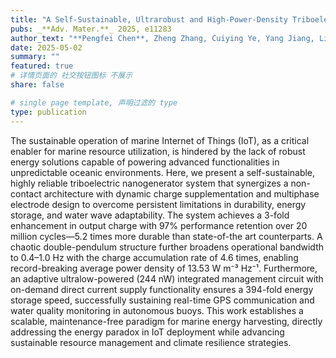 ```yaml
---
title: "A Self-Sustainable, Ultrarobust and High-Power-Density Triboelectric Nanogenerator for In-Situ Powering of Marine Internet of Things"
pubs: _**Adv. Mater.**_ 2025, e11283
author_text: "**Pengfei Chen**, Zheng Zhang, Cuiying Ye, Yang Jiang, Litu Chen, Zhiqiang Xu, Minyi Xu, Zhanyong Hong, Tao Jiang, Zhong Lin Wang"
date: 2025-05-02
summary: ""
featured: true
# 详情页面的 社交按钮图标 不展示 
share: false

# single page template, 声明过滤的 type
type: publication
---
```


The sustainable operation of marine Internet of Things (IoT), as a critical enabler for marine resource utilization, is hindered by the lack of robust energy solutions capable of powering advanced functionalities in unpredictable oceanic environments. Here, we present a self-sustainable, highly reliable triboelectric nanogenerator system that synergizes a non-contact architecture with dynamic charge supplementation and multiphase electrode design to overcome persistent limitations in durability, energy storage, and water wave adaptability. The system achieves a 3-fold enhancement in output charge with 97% performance retention over 20 million cycles—5.2 times more durable than state-of-the art counterparts. A chaotic double-pendulum structure further broadens operational bandwidth to 0.4–1.0 Hz with the charge accumulation rate of 4.6 times, enabling record-breaking average power density of 13.53 W m⁻³ Hz⁻¹. Furthermore, an adaptive ultralow-powered (244 nW) integrated management circuit with on-demand direct current supply functionality ensures a 394-fold energy storage speed, successfully sustaining real-time GPS communication and water quality monitoring in autonomous buoys. This work establishes a scalable, maintenance-free paradigm for marine energy harvesting, directly addressing the energy paradox in IoT deployment while advancing sustainable resource management and climate resilience strategies.
